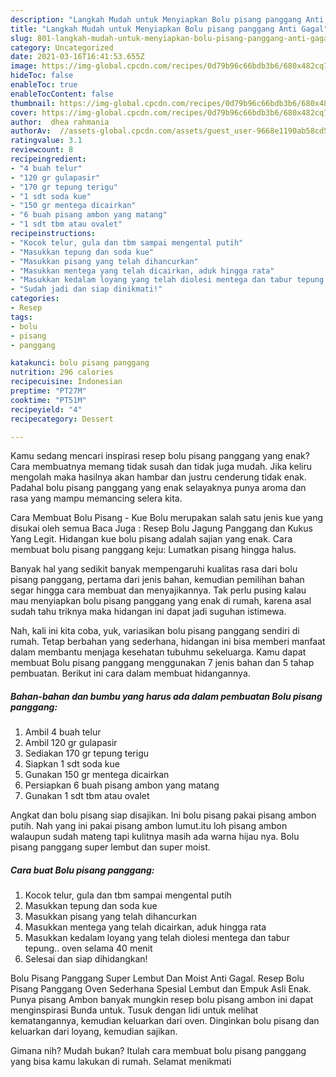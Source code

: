 ```yaml
---
description: "Langkah Mudah untuk Menyiapkan Bolu pisang panggang Anti Gagal"
title: "Langkah Mudah untuk Menyiapkan Bolu pisang panggang Anti Gagal"
slug: 801-langkah-mudah-untuk-menyiapkan-bolu-pisang-panggang-anti-gagal
category: Uncategorized
date: 2021-03-16T16:41:53.655Z
image: https://img-global.cpcdn.com/recipes/0d79b96c66bdb3b6/680x482cq70/bolu-pisang-panggang-foto-resep-utama.jpg
hideToc: false
enableToc: true
enableTocContent: false
thumbnail: https://img-global.cpcdn.com/recipes/0d79b96c66bdb3b6/680x482cq70/bolu-pisang-panggang-foto-resep-utama.jpg
cover: https://img-global.cpcdn.com/recipes/0d79b96c66bdb3b6/680x482cq70/bolu-pisang-panggang-foto-resep-utama.jpg
author:  dhea rahmania
authorAv:  //assets-global.cpcdn.com/assets/guest_user-9668e1190ab58cd58d666d5934e79c79da2e02f4421a6ed9abc4b163da97d6e7.png
ratingvalue: 3.1
reviewcount: 8
recipeingredient:
- "4 buah telur"
- "120 gr gulapasir"
- "170 gr tepung terigu"
- "1 sdt soda kue"
- "150 gr mentega dicairkan"
- "6 buah pisang ambon yang matang"
- "1 sdt tbm atau ovalet"
recipeinstructions:
- "Kocok telur, gula dan tbm sampai mengental putih"
- "Masukkan tepung dan soda kue"
- "Masukkan pisang yang telah dihancurkan"
- "Masukkan mentega yang telah dicairkan, aduk hingga rata"
- "Masukkan kedalam loyang yang telah diolesi mentega dan tabur tepung.. oven selama 40 menit"
- "Sudah jadi dan siap dinikmati!"
categories:
- Resep
tags:
- bolu
- pisang
- panggang

katakunci: bolu pisang panggang 
nutrition: 296 calories
recipecuisine: Indonesian
preptime: "PT27M"
cooktime: "PT51M"
recipeyield: "4"
recipecategory: Dessert

---
```



Kamu sedang mencari inspirasi resep bolu pisang panggang yang enak? Cara membuatnya memang tidak susah dan tidak juga mudah. Jika keliru mengolah maka hasilnya akan hambar dan justru cenderung tidak enak. Padahal bolu pisang panggang yang enak selayaknya punya aroma dan rasa yang mampu memancing selera kita.


Cara Membuat Bolu Pisang - Kue Bolu merupakan salah satu jenis kue yang disukai oleh semua Baca Juga : Resep Bolu Jagung Panggang dan Kukus Yang Legit. Hidangan kue bolu pisang adalah sajian yang enak. Cara membuat bolu pisang panggang keju: Lumatkan pisang hingga halus.

Banyak hal yang sedikit banyak mempengaruhi kualitas rasa dari bolu pisang panggang, pertama dari jenis bahan, kemudian pemilihan bahan segar hingga cara membuat dan menyajikannya. Tak perlu pusing kalau mau menyiapkan bolu pisang panggang yang enak di rumah, karena asal sudah tahu triknya maka hidangan ini dapat jadi suguhan istimewa.


Nah, kali ini kita coba, yuk, variasikan bolu pisang panggang sendiri di rumah. Tetap berbahan yang sederhana, hidangan ini bisa memberi manfaat dalam membantu menjaga kesehatan tubuhmu sekeluarga. Kamu dapat membuat Bolu pisang panggang menggunakan 7 jenis bahan dan 5 tahap pembuatan. Berikut ini cara dalam membuat hidangannya.

<!--inarticleads1-->

##### Bahan-bahan dan bumbu yang harus ada dalam pembuatan Bolu pisang panggang:

1. Ambil 4 buah telur
1. Ambil 120 gr gulapasir
1. Sediakan 170 gr tepung terigu
1. Siapkan 1 sdt soda kue
1. Gunakan 150 gr mentega dicairkan
1. Persiapkan 6 buah pisang ambon yang matang
1. Gunakan 1 sdt tbm atau ovalet


Angkat dan bolu pisang siap disajikan. Ini bolu pisang pakai pisang ambon putih. Nah yang ini pakai pisang ambon lumut.itu loh pisang ambon walaupun sudah mateng tapi kulitnya masih ada warna hijau nya. Bolu pisang panggang super lembut dan super moist. 

<!--inarticleads2-->

##### Cara buat Bolu pisang panggang:

1. Kocok telur, gula dan tbm sampai mengental putih
1. Masukkan tepung dan soda kue
1. Masukkan pisang yang telah dihancurkan
1. Masukkan mentega yang telah dicairkan, aduk hingga rata
1. Masukkan kedalam loyang yang telah diolesi mentega dan tabur tepung.. oven selama 40 menit
1. Selesai dan siap dihidangkan!

Bolu Pisang Panggang Super Lembut Dan Moist Anti Gagal. Resep Bolu Pisang Panggang Oven Sederhana Spesial Lembut dan Empuk Asli Enak. Punya pisang Ambon banyak mungkin resep bolu pisang ambon ini dapat menginspirasi Bunda untuk. Tusuk dengan lidi untuk melihat kematangannya, kemudian keluarkan dari oven. Dinginkan bolu pisang dan keluarkan dari loyang, kemudian sajikan. 

Gimana nih? Mudah bukan? Itulah cara membuat bolu pisang panggang yang bisa kamu lakukan di rumah. Selamat menikmati

